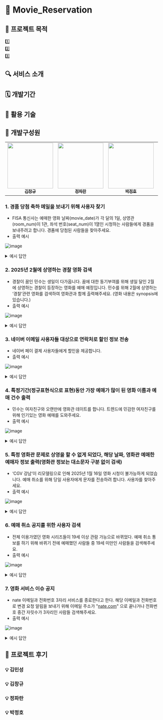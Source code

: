 # 🎥 Movie_Reservation 

## 🎯 프로젝트 목적
1️⃣   
2️⃣     
3️⃣

## 🔍 **서비스 소개**

## 🗓️ 개발기간

## 🚀 활용 기술

## 👥 개발구성원
<table>
  <tbody>
    <tr>
      <td align="center">
         <a href="https://github.com/kcklkb">
          <img src="https://avatars.githubusercontent.com/u/40711682?v=4" width="150px;" alt=""/>
          <br /><sub><b> 김창규 </b></sub>
        </a>
        <br />
      </td>
      <td align="center">
          <a href="https://github.com/BlueRedOrange">
          <img src="https://avatars.githubusercontent.com/u/129985846?v=4" width="150px;" alt=""/>
          <br /><sub><b> 정파란 </b></sub>
        </a>
        <br />
      </td>
      <td align="center">
        <a href="https://github.com/Jeongho427">
          <img src="=" width="150px;" alt=""/>
          <br /><sub><b> 박정호 </b></sub>
        </a>
        <br />
      </td>
      <td align="center">
        <a href="https://github.com/minsung159357">
          <img src="https://avatars.githubusercontent.com/u/87555330?v=4" width="150px;" alt=""/>
          <br /><sub><b> 김민성 </b></sub>
        </a>
        <br />
      </td>
    </tr>
  </tbody>
</table>

### 1. 경품 당첨 축하 메일을 보내기 위해 사용자 찾기

- FISA 통신사는 예매한 영화 날짜(movie_date)가 각 달의 1일, 상영관(room_num)이 1관, 좌석 번호(seat_num)이 1열인 시청하는 사람들에게 경품을 보내주려고 합니다. 경품에 당첨된 사람들을 찾아주세요.
- 출력 예시

![image](https://github.com/user-attachments/assets/11cd4f7f-fe37-4fed-8e56-fa7fee31fa6c)

<details>
<summary>예시 답안</summary>
  
```sql

SELECT u.name, u.email, mr.theater, mr.room_num, mr.seat_num, mr.movie_date
FROM user u
JOIN movie_reservation mr ON u.user_id = mr.user_id
WHERE
    mr.room_num = 1
    AND mr.seat_num REGEXP '[A-Z]1$'  -- 좌석 번호 끝자리가 1인 것만
    AND DAY(mr.movie_date) = 1;  -- 영화 날짜가 1일인 예매 정보

```

</details>


### 2. 2025년 2월에 상영하는 경찰 영화 검색

- 경찰이 꿈인 민수는 생일이 다가옵니다. 꿈에 대한 동기부여를 위해 생일 달인 2월에 상영하는 경찰이 등장하는 영화를 예매 예정입니다. 민수를 위해 2월에 상영하는 ‘경찰’관련 영화를 검색하여  영화관과 함께 출력해주세요. (영화 내용은 synopsis에 있습니다.)
- 출력 예시

![image](https://github.com/user-attachments/assets/3c1abee0-efed-4273-a7ca-d83546b45f97)

<details>
<summary>예시 답안</summary>
  
```sql

SELECT m.title AS movie_title
FROM movie_info m
JOIN movie_reservation r ON m.info_id = r.info_id
WHERE r.movie_date REGEXP '^2025-02' -- 상영 날짜가 2025-2월인 데이터
AND m.synopsis REGEXP '경찰'; -- synopsis에 "경찰"이 포함된 영화

```

</details>

### 3. 네이버 이메일 사용자들 대상으로 연락처로 할인 정보 전송
- 네이버 페이 결제 사용자들에게 할인을 제공합니다.
- 출력 예시

![image](https://github.com/user-attachments/assets/2770dfd6-240a-4f51-a731-3aa58501ef58)

<details>
<summary>예시 답안</summary>
  
```sql

SELECT mi.name, mi.phone, mi.email
FROM user mi
WHERE mi.email REGEXP '@naver\.com$';  -- 이메일이 naver.com으로 끝나는 사용자들

```

</details>


### 4. 특정기간(정규표현식으로 표현)동안 가장 예매가 많이 된 영화 이름과 예매 건수 출력

- 민수는 여자친구와 오랜만에 영화관 데이트를 합니다. 트렌드에 민감한 여자친구를 위해 인기있는 영화 예매를 도와주세요.
- 출력 예시

![image](https://github.com/user-attachments/assets/77b801bc-d836-4db4-a50f-fc38e52d61d7)

<details>
<summary>예시 답안</summary>
  
```sql

SELECT m.title, COUNT(r.reservation_id) AS reservation_count
FROM movie_info m
JOIN movie_reservation r ON r.info_id = m.info_id
WHERE r.movie_date REGEXP '^2025-(01-(0[1-9]|1[0-6]))$'  -- 2025-01-01 ~ 2025-01-16 날짜 범위
GROUP BY m.title
ORDER BY reservation_count DESC
LIMIT 1;

```

</details>



### 5. 특정 영화관 문제로 상영을 할 수 없게 되었다, 해당 날짜, 영화관 예매한 예매자 정보 출력(영화관 정보는 대소문자 구분 없이 검색)

- ‘CGV 강남’이 리모델링으로 인해 2025년 1월 16일 영화 시청이 불가능하게 되었습니다. 예매 취소를 위해 당일 사용자에게 문자를 전송하려 합니다. 사용자를 찾아주세요.
- 출력 예시

![image](https://github.com/user-attachments/assets/33307735-7b3e-48e0-82d1-5bba5be263cd)

<details>
<summary>예시 답안</summary>
  
```sql

SELECT 
    m.name,  -- 예매자 이름
    m.phone,  -- 예매자 연락처
    mi.title,  -- 영화 제목
    ri.movie_date,  -- 영화 상영 날짜
    ri.theater  -- 영화관 이름
FROM movie_reservation ri
JOIN movie_info mi ON ri.info_id = mi.info_id
JOIN user m ON ri.user_id = m.user_id
WHERE ri.theater = 'CGV 강남' 
  AND ri.movie_date REGEXP '^2025-01-16$';  -- 특정 날짜

```

</details>


### 6. 예매 취소 공지를 위한 사용자 검색

- 전체 이용가였던 영화 시리즈들이 19세 이상 관람 가능으로 바뀌었다. 예매 취소 통보를 하기 위해 바뀌기 전에 예매했던 사람들 중 19세 미만인 사람들을 검색해주세요.
- 출력 예시

![image](https://github.com/user-attachments/assets/55ffa76b-979f-4b6b-8be9-8862804e6ef4)

<details>
<summary>예시 답안</summary>
  
```sql

SELECT user_id, name, birthday,
       REGEXP_SUBSTR(birthday, '^[0-9]{4}') AS year
FROM user
WHERE CAST(REGEXP_SUBSTR(birthday, '^[0-9]{4}') AS UNSIGNED) >= YEAR(CURDATE()) - 19;

```

</details>


### 7. 영화 서비스 이슈 공지

- nate 이메일과 전화번호 3자리 서비스를 종료한다고 한다. 해당
이메일과 전화번호로 변경 요청 알림을 보내기 위해 이메일 주소가 "[nate.com](http://nate.com/)"
으로 끝나거나 전화번호 중간 자릿수가 3자리인 사람들 검색해주세요.
- 출력 예시

![image](https://github.com/user-attachments/assets/c763de89-eba2-4cab-979e-0edaacfe6ff2)

<details>
<summary>예시 답안</summary>
  
```sql

SELECT user_id, name, email, phone
FROM user
WHERE email REGEXP 'nate\\.com$' -- 이메일이 nate.com으로 끝나는 경우
   OR phone REGEXP '^[0-9]{3}-[0-9]{3}-[0-9]{4}$'; -- 전화번호 중간 자릿수가 3자리

```

</details>


## 📝 프로젝트 후기

### 💡 김민성

### 💡 김창규

### 💡 정파란

### 💡 박정호
